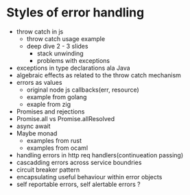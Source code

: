# Styles of error handling

- throw catch in js
  - throw catch usage example
  - deep dive 2 - 3 slides
    - stack unwinding
    - problems with exceptions
- exceptions in type declarations ala Java
- algebraic effects as related to the throw catch mechanism
- errors as values
  - original node js callbacks(err, resource)
  - example from golang
  - exaple from zig
- Promises and rejections
- Promise.all vs Promise.allResolved
- async await
- Maybe monad
  - examples from rust
  - examples from ocaml
- handling errors in http req handlers(continueation passing)
- cascadding errors across service boundries
- circuit breaker pattern
- encapsulating useful behaviour within error objects
- self reportable errors, self alertable errors ?
